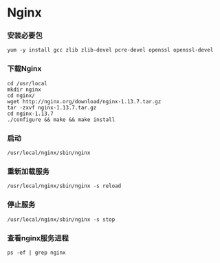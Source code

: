 # Nginx
### 安装必要包
`yum -y install gcc zlib zlib-devel pcre-devel openssl openssl-devel`

### 下载Nginx
```
cd /usr/local
mkdir nginx
cd nginx/
wget http://nginx.org/download/nginx-1.13.7.tar.gz
tar -zxvf nginx-1.13.7.tar.gz 
cd nginx-1.13.7
./configure && make && make install
```
### 启动
`/usr/local/nginx/sbin/nginx`

### 重新加载服务
`/usr/local/nginx/sbin/nginx -s reload`

### 停止服务
`/usr/local/nginx/sbin/nginx -s stop`

### 查看nginx服务进程
`ps -ef | grep nginx`
